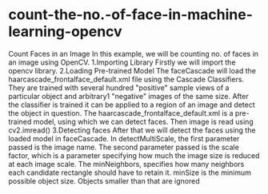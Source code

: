 # count-the-no.-of-face-in-machine-learning-opencv
Count Faces in an Image  In this example, we will be counting no. of faces in an image using OpenCV.   1.Importing Library Firstly we will import the opencv library.   2.Loading Pre-trained Model The faceCascade will load the haarcascade_frontalface_default.xml file using the Cascade Classifiers. They are trained with several hundred "positive" sample views of a particular object and arbitrary1 "negative" images of the same size. After the classifier is trained it can be applied to a region of an image and detect the object in question.   The haarcascade_frontalface_default.xml is a pre-trained model, using which we can detect faces.  Then image is read using cv2.imread() 3.Detecting faces After that we will detect the faces using the loaded model in faceCascade.   In detectMultiScale, the first parameter passed is the image name.  The second parameter passed is the scale factor, which is a parameter specifying how much the image size is reduced at each image scale.  The minNeighbors, specifies how many neighbors each candidate rectangle should have to retain it.  minSize is the minimum possible object size. Objects smaller than that are ignored
